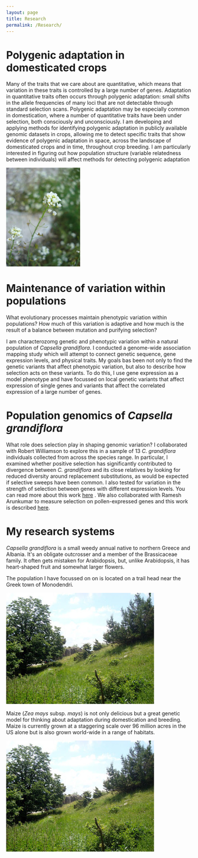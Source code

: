 ```yaml
---
layout: page
title: Research
permalink: /Research/
---
```


# Polygenic adaptation in domesticated crops
Many of the traits that we care about are quantitative, which means that variation in these traits is controlled by a large number of genes. Adaptation in quantitative traits often occurs through polygenic adaptation: small shifts in the allele frequencies of many loci that are not detectable through standard selection scans. Polygenic adaptation may be especially common in domestication, where a number of quantitative traits have been under selection, both consciously and unconsciously. I am developing and applying methods for identifying polygenic adaptation in publicly available genomic datasets in crops, allowing me to detect specific traits that show evidence of polygenic adaptation in space, across the landscape of domesticated crops and in time, throughout crop breeding. I am particularly interested in figuring out how population structure (variable relatedness between individuals) will affect methods for detecting polygenic adaptation  

<div style="float: center; padding-right: 15px">
    <a href="http://emjosephs.github.io/img/grandiflora.jpg"><img src="/img/grandiflora.jpg" title="Capsella grandiflora" width="200" border="0" onClick="_gaq.push(['_trackEvent', 'IMGs', 'Image', 'grandiflora']);"></a>
</div>


# Maintenance of variation within populations

What evolutionary processes maintain phenotypic variation within populations? How much of this variation is adaptive and how much is the result of a balance between mutation and purifying selection?

I am characterozomg genetic and phenotypic variation within a natural population of *Capsella grandiflora*. I conducted a genome-wide association mapping study which will attempt to connect genetic sequence, gene expression levels, and physical traits. My goals bas been not only to find the genetic variants that affect phenotypic variation, but also to describe how selection acts on these variants. To do this, I use gene expression as a model phenotype and have focussed on local genetic variants that affect expression of single genes and variants that affect the correlated expression of a large number of genes.


# Population genomics of *Capsella grandiflora*

What role does selection play in shaping genomic variation? I collaborated with Robert Williamson to explore this in a sample of 13 *C. grandiflora* individuals collected from across the species range. In particular, I examined whether positive selection has significantly contributed to divergence between *C. grandiflora* and its close relatives by looking for reduced diversity around replacement substitutions, as would be expected if selective sweeps have been common. I also tested for variation in the strength of selection between genes with different expression levels. You can read more about this work [here](http://journals.plos.org/plosgenetics/article?id=10.1371/journal.pgen.1004622) . We also collaborated with Ramesh Arunkumar to measure selection on pollen-expressed genes and this work is described [here](http://mbe.oxfordjournals.org/cgi/pmidlookup?view=long&pmid=23997108).


# My research systems

*Capsella grandiflora* is a small weedy annual native to northern Greece and Albania. It's an obligate outcrosser and a member of the Brassicaceae family. It often gets mistaken for Arabidopsis, but, unlike Arabidopsis, it has heart-shaped fruit and somewhat larger flowers.

The population I have focussed on on is located on a trail head near the Greek town of Monodendri.

<div style="float: center; padding-right: 15px">
    <a href="http://emjosephs.github.io/img/esp.jpg"><img src="/img/esp.jpg" alt="Population ESP" title="Study Population" width="400" border="0" onClick="_gaq.push(['_trackEvent', 'IMGs', 'Image', 'esp']);"></a>
</div>

Maize (*Zea mays* subsp. *mays*) is not only delicious but a great genetic model for thinking about adaptation during domestication and breeding. Maize is currently grown at a staggering scale over 96 million acres in the US alone but is also grown world-wide in a range of habitats.

<div style="float: center; padding-right: 15px">
    <a href="http://emjosephs.github.io/img/cornyem.jpg"><img src="/img/esp.jpg" alt="Corn" title="Corny" width="400" border="0" onClick="_gaq.push(['_trackEvent', 'IMGs', 'Image', 'esp']);"></a>
</div>


